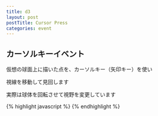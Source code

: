 ```yaml
---
title: d3
layout: post
postTitle: Cursor Press 
categories: event
---
```


## カーソルキーイベント

<div class="row">
  <div class="col-sm-6 col-md-6">
    <div id="svg01"></div>
  </div>
  <div class="col-sm-6 col-md-6">
  </div>
</div>
<div class="row">
  <div class="col-md-6">
    <div id="angles"></div>
  </div>
</div>

<p>仮想の球面上に描いた点を、カーソルキー（矢印キー）を使い</p>
<p>視線を移動して見回します</p>
<p>実際は球体を回転させて視野を変更しています</p>
{% highlight javascript %}
{% endhighlight %}    

<script src="//code.jquery.com/jquery-1.11.3.js"></script>
<script src="http://d3js.org/d3.v3.min.js" charset="utf-8"></script>
<script src="{{site.url}}/js/d3draws.js"></script>
<script src="https://cdn.rawgit.com/google/code-prettify/master/loader/run_prettify.js?skin=sons-of-obsidian"></script>

<script>
var $window = $(window)
  // make code pretty
  $('pre').addClass('prettyprint');
  $('pre').css({"background":"#111",
                 "font-size":"1.05em",
                    "border":"0px"}
                );
  $('code').css({"font-size":"1.05em","color":"#f00"});
  $('canvas').css({"background":"#fff"});
  var scrollTop = 500; 
  $window.scrollTop(scrollTop);
  
  var sphereRadius = 400;　// 天球の半径
  var height = 500;　// 画面の高さ
  var width = 700;  // 画面の幅
  var pi2 = Math.PI * 2;
  var pi = Math.PI;
  var aDegree = Math.PI / 180;
  var thetaX = 0;
  var thetaY = 0;
  var thetaZ = 0;
   
  function Point3d(x, y, z, label, r){
    this.x = x;
    this.y = y;
    this.z = z;
    this.label = label;
    this.r = r;
  };
  // 点のデータ
  points0 = [];
  points = [];

  var theta = -pi/2;
  for (var i = 0; i <= 23; i++) {
    var x = sphereRadius * Math.cos(i*aDegree*15);
    var y = sphereRadius * Math.sin(i*aDegree*15);
    var x_ = x * Math.cos(theta) + y * Math.sin(theta);
    var y_ = -x * Math.sin(theta) + y * Math.cos(theta);

    points0.push(new Point3d(x_,y_,0,i,4));
  };
  
  theta = aDegree *45;
  var count = points0.length;
  for (var i = 0; i < count; i++) {
    var x_ = points0[i].x * Math.cos(theta) - points0[i].z * Math.sin(theta);
    var y_ = points0[i].y;
    var z_ = points0[i].x * Math.sin(theta) + points0[i].z * Math.cos(theta);
    points0.push(new Point3d(x_,y_,z_,i+count,4));
  };

  points0.push(new Point3d(0,0,sphereRadius,"Z",10));
  points0.push(new Point3d(0,0,-sphereRadius,"Z-",10));

  for (var i = 0; i < points0.length; i++) {
    if (isInBound(points0[i].x,points0[i].y,points0[i].z)){
      points.push(points0[i]);
    }
  };

  // svg空間作成 
  var svg01 =  d3.select("#svg01")
                 .append("svg:svg")
                 .attr("height", height)
                 .attr("width", width)
                 .style("background","#111");

  // scale 
  var xScale = d3.scale.linear()
                       .domain([-width/2, width/2])
                       .range([0, width]);
  var yScale = d3.scale.linear()
                       .domain([-height/2, height/2])
                       .range([height, 0]);
               

function draw(){

  d3.selectAll("circle").remove();
  d3.selectAll("text").remove();

  /** add circles */
  var circle = svg01.selectAll("circle")
                .data(points)
                .enter()
                .append("circle");
  // 属性             
  var circleAttributes = circle
       .attr("cx", function (d) { 
          var x = 350 * d.x / d.y;
          //console.log(d.x);
          return xScale(x); 
        })
       .attr("cy", function (d) { return yScale(d.z); })
       .attr("r", function (d) { return d.r; })
       .style("fill", function(d) { return "#fff";});

  svg01.selectAll("text")
   .data(points)
   .enter()
   .append("text")
   .attr("x", function(d) { 
      var x = 350 * d.x / d.y;
      return xScale(x);} ) // x座標の位置
   .attr("y", function(d) { return yScale(d.z -30);}) // y座標の位置
   //.attr("text-anchor", function(d){ return d.anchor}) // x,y座標に対してアンカー指定 
   .text(function(d) {return d.label;})  // 文字列の設定
   .attr("font-family", "sans-serif") // font属性
   .attr("font-size", "20px") // fontｻｲｽﾞ
   .style("fill","#fff"); 

   //console.log(points.length);

   var angles = "RA= " + Math.floor(thetaZ/aDegree) 
             + "  λ= " + Math.floor(thetaX/aDegree);
   $("#angles").html(angles); 
}

  draw();

  // スクロール
  function rotation(){
      
      points = [];

      var count = points0.length;

      for (var i = 0; i < count; i++) {

          var x = points0[i].x;
          var y = points0[i].y;
          var z = points0[i].z;
          
          var x0 = x * Math.cos(thetaZ) + y * Math.sin(thetaZ); 
          var y0 = -x * Math.sin(thetaZ) + y * Math.cos(thetaZ);
          var z0 = z;

          var x1 = x0 * Math.cos(thetaY) - z0 * Math.sin(thetaY); 
          var y1 = y0;
          var z1 = -x0 * Math.sin(thetaY) + z0 * Math.cos(thetaY);

          var x2 = x1;
          var y2 = y1 * Math.cos(thetaX) + z1 * Math.sin(thetaX); 
          var z2 = -y1 * Math.sin(thetaX) + z1 * Math.cos(thetaX);

/*
          x2 *= -1;
          y2 *= -1;
          z2 *= -1;
 */         
          if ( isInBound( x2, y2, z2) ){
            points.push( new Point3d( x2, y2, z2, points0[i].label, points0[i].r ));
          }
      };
      
      //console.log("x=" + thetaX + " y=" + thetaY + " z=" + thetaZ);
      //  console.log(points);
  }

  function isInBound( x, y, z ){

    if ( y >= 0 ) { return true} 
      else { return false}
  }


   var keyPressed = {};

  d3.select('body')  
  .on('keydown', function() {
    keyPressed[d3.event.keyIdentifier] = true;
  })
  .on('keyup', function() {
    keyPressed[d3.event.keyIdentifier] = false;
  });

  var rad = aDegree * 1; 
var keyEvent = function() {
  if (keyPressed['Left']) {
    thetaZ -= rad;
    rotation();
  }
  if (keyPressed['Up']) {
    $window.scrollTop(scrollTop);
    thetaX += rad;
    rotation();
  }
  if (keyPressed['Right']) {
    thetaZ += rad;
    rotation();
  }
  if (keyPressed['Down']) {
    $window.scrollTop(scrollTop);
    thetaX -= rad;
    rotation();
  }
  draw();
};

d3.timer(keyEvent);              
</script>